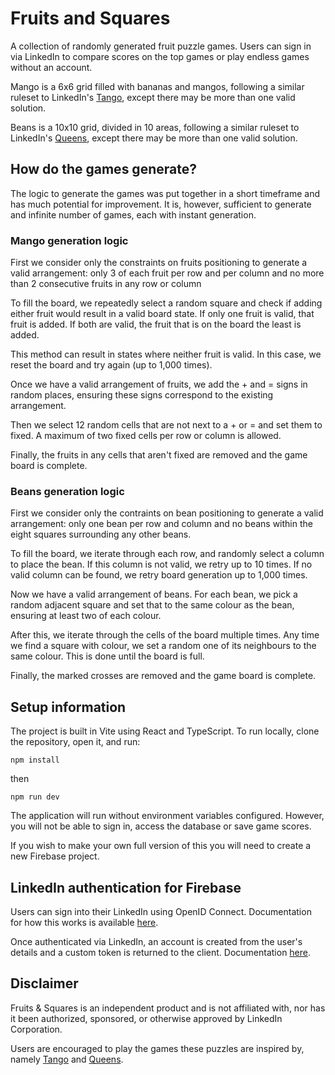 # Fruits and Squares

A collection of randomly generated fruit puzzle games. Users can sign in via LinkedIn to compare scores on the top games or play endless games without an account.

Mango is a 6x6 grid filled with bananas and mangos, following a similar ruleset to LinkedIn's [Tango](https://www.linkedin.com/showcase/tango-game/), except there may be more than one valid solution.

Beans is a 10x10 grid, divided in 10 areas, following a similar ruleset to LinkedIn's [Queens](https://www.linkedin.com/showcase/queens-game/), except there may be more than one valid solution.

## How do the games generate?

The logic to generate the games was put together in a short timeframe and has much potential for improvement. It is, however, sufficient to generate and infinite number of games, each with instant generation.

### Mango generation logic

First we consider only the constraints on fruits positioning to generate a valid arrangement: only 3 of each fruit per row and per column and no more than 2 consecutive fruits in any row or column

To fill the board, we repeatedly select a random square and check if adding either fruit would result in a valid board state. If only one fruit is valid, that fruit is added. If both are valid, the fruit that is on the board the least is added.

This method can result in states where neither fruit is valid. In this case, we reset the board and try again (up to 1,000 times).

Once we have a valid arrangement of fruits, we add the + and = signs in random places, ensuring these signs correspond to the existing arrangement.

Then we select 12 random cells that are not next to a + or = and set them to fixed. A maximum of two fixed cells per row or column is allowed.

Finally, the fruits in any cells that aren't fixed are removed and the game board is complete.

### Beans generation logic

First we consider only the contraints on bean positioning to generate a valid arrangement:
only one bean per row and column and no beans within the eight squares surrounding any other beans.

To fill the board, we iterate through each row, and randomly select a column to place the bean. If this column is not valid, we retry up to 10 times. If no valid column can be found, we retry board generation up to 1,000 times.

Now we have a valid arrangement of beans. For each bean, we pick a random adjacent square and set that to the same colour as the bean, ensuring at least two of each colour.

After this, we iterate through the cells of the board multiple times. Any time we find a square with colour, we set a random one of its neighbours to the same colour. This is done until the board is full.

Finally, the marked crosses are removed and the game board is complete.

## Setup information

The project is built in Vite using React and TypeScript. To run locally, clone the repository, open it, and run:

```
npm install
```

then

```
npm run dev
```

The application will run without environment variables configured. However, you will not be able to sign in, access the database or save game scores.

If you wish to make your own full version of this you will need to create a new Firebase project.

## LinkedIn authentication for Firebase

Users can sign into their LinkedIn using OpenID Connect. Documentation for how this works is available [here](https://learn.microsoft.com/en-us/linkedin/consumer/integrations/self-serve/sign-in-with-linkedin-v2).

Once authenticated via LinkedIn, an account is created from the user's details and a custom token is returned to the client. Documentation [here](https://firebase.google.com/docs/auth/admin/create-custom-tokens).

## Disclaimer

Fruits & Squares is an independent product and is not affiliated with, nor has it been authorized, sponsored, or otherwise approved by LinkedIn Corporation. 

Users are encouraged to play the games these puzzles are inspired by, namely [Tango](https://www.linkedin.com/showcase/tango-game/) and [Queens](https://www.linkedin.com/showcase/queens-game/).